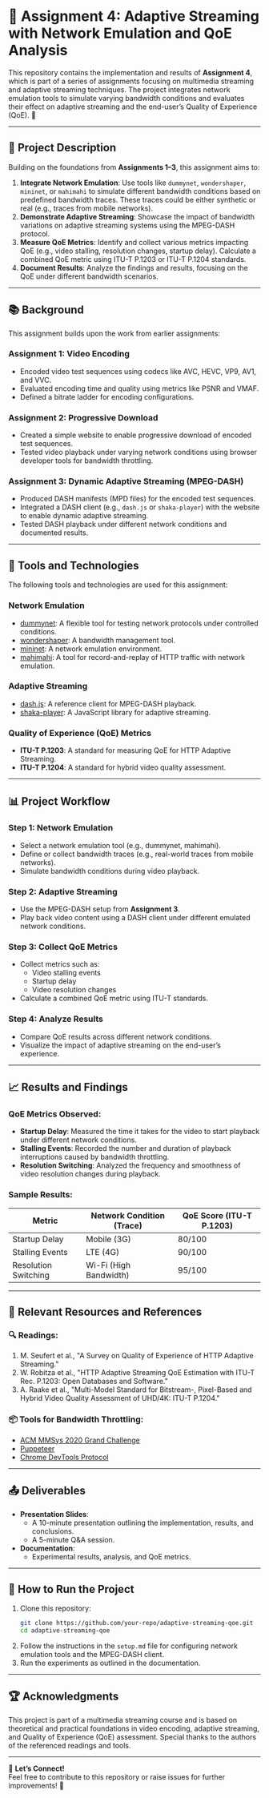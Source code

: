 # 📡 Assignment 4: Adaptive Streaming with Network Emulation and QoE Analysis

This repository contains the implementation and results of **Assignment 4**, which is part of a series of assignments focusing on multimedia streaming and adaptive streaming techniques. The project integrates network emulation tools to simulate varying bandwidth conditions and evaluates their effect on adaptive streaming and the end-user’s Quality of Experience (QoE). 🚀

---

## 📝 Project Description

Building on the foundations from **Assignments 1–3**, this assignment aims to:

1. **Integrate Network Emulation**: Use tools like `dummynet`, `wondershaper`, `mininet`, or `mahimahi` to simulate different bandwidth conditions based on predefined bandwidth traces. These traces could be either synthetic or real (e.g., traces from mobile networks).  
2. **Demonstrate Adaptive Streaming**: Showcase the impact of bandwidth variations on adaptive streaming systems using the MPEG-DASH protocol.  
3. **Measure QoE Metrics**: Identify and collect various metrics impacting QoE (e.g., video stalling, resolution changes, startup delay). Calculate a combined QoE metric using ITU-T P.1203 or ITU-T P.1204 standards.  
4. **Document Results**: Analyze the findings and results, focusing on the QoE under different bandwidth scenarios.

---

## 📚 Background

This assignment builds upon the work from earlier assignments:

### **Assignment 1: Video Encoding**
- Encoded video test sequences using codecs like AVC, HEVC, VP9, AV1, and VVC.
- Evaluated encoding time and quality using metrics like PSNR and VMAF.
- Defined a bitrate ladder for encoding configurations.

### **Assignment 2: Progressive Download**
- Created a simple website to enable progressive download of encoded test sequences.
- Tested video playback under varying network conditions using browser developer tools for bandwidth throttling.

### **Assignment 3: Dynamic Adaptive Streaming (MPEG-DASH)**
- Produced DASH manifests (MPD files) for the encoded test sequences.
- Integrated a DASH client (e.g., `dash.js` or `shaka-player`) with the website to enable dynamic adaptive streaming.
- Tested DASH playback under different network conditions and documented results.

---

## 🔧 Tools and Technologies

The following tools and technologies are used for this assignment:

### **Network Emulation**
- [dummynet](https://info.iet.unipi.it/~luigi/dummynet/): A flexible tool for testing network protocols under controlled conditions.
- [wondershaper](https://github.com/magnific0/wondershaper): A bandwidth management tool.
- [mininet](http://mininet.org/): A network emulation environment.
- [mahimahi](https://github.com/ravinet/mahimahi): A tool for record-and-replay of HTTP traffic with network emulation.

### **Adaptive Streaming**
- [dash.js](https://github.com/Dash-Industry-Forum/dash.js): A reference client for MPEG-DASH playback.
- [shaka-player](https://github.com/google/shaka-player): A JavaScript library for adaptive streaming.

### **Quality of Experience (QoE) Metrics**
- **ITU-T P.1203**: A standard for measuring QoE for HTTP Adaptive Streaming.
- **ITU-T P.1204**: A standard for hybrid video quality assessment.

---

## 📊 Project Workflow

### **Step 1: Network Emulation**
- Select a network emulation tool (e.g., dummynet, mahimahi).
- Define or collect bandwidth traces (e.g., real-world traces from mobile networks).
- Simulate bandwidth conditions during video playback.

### **Step 2: Adaptive Streaming**
- Use the MPEG-DASH setup from **Assignment 3**.
- Play back video content using a DASH client under different emulated network conditions.

### **Step 3: Collect QoE Metrics**
- Collect metrics such as:
  - Video stalling events
  - Startup delay
  - Video resolution changes
- Calculate a combined QoE metric using ITU-T standards.

### **Step 4: Analyze Results**
- Compare QoE results across different network conditions.
- Visualize the impact of adaptive streaming on the end-user’s experience.

---

## 📈 Results and Findings

### QoE Metrics Observed:
- **Startup Delay**: Measured the time it takes for the video to start playback under different network conditions.
- **Stalling Events**: Recorded the number and duration of playback interruptions caused by bandwidth throttling.
- **Resolution Switching**: Analyzed the frequency and smoothness of video resolution changes during playback.

### **Sample Results**:
| Metric                | Network Condition (Trace) | QoE Score (ITU-T P.1203) |
|-----------------------|---------------------------|--------------------------|
| Startup Delay         | Mobile (3G)              | 80/100                  |
| Stalling Events       | LTE (4G)                 | 90/100                  |
| Resolution Switching  | Wi-Fi (High Bandwidth)   | 95/100                  |

---

## 📖 Relevant Resources and References

### 🔍 Readings:
1. M. Seufert et al., "A Survey on Quality of Experience of HTTP Adaptive Streaming."
2. W. Robitza et al., "HTTP Adaptive Streaming QoE Estimation with ITU-T Rec. P.1203: Open Databases and Software."
3. A. Raake et al., "Multi-Model Standard for Bitstream-, Pixel-Based and Hybrid Video Quality Assessment of UHD/4K: ITU-T P.1204."

### 📦 Tools for Bandwidth Throttling:
- [ACM MMSys 2020 Grand Challenge](https://github.com/twitchtv/acm-mmsys-2020-grand-challenge)
- [Puppeteer](https://developer.chrome.com/docs/puppeteer/)
- [Chrome DevTools Protocol](https://chromedevtools.github.io/devtools-protocol/tot/Network/#method-emulateNetworkConditions)

---

## 📤 Deliverables

- **Presentation Slides**:
  - A 10-minute presentation outlining the implementation, results, and conclusions.
  - A 5-minute Q&A session.
- **Documentation**:
  - Experimental results, analysis, and QoE metrics.

---

## 🚀 How to Run the Project

1. Clone this repository:
   ```bash
   git clone https://github.com/your-repo/adaptive-streaming-qoe.git
   cd adaptive-streaming-qoe
   ```
2. Follow the instructions in the `setup.md` file for configuring network emulation tools and the MPEG-DASH client.
3. Run the experiments as outlined in the documentation.

---

## 🏆 Acknowledgments

This project is part of a multimedia streaming course and is based on theoretical and practical foundations in video encoding, adaptive streaming, and Quality of Experience (QoE) assessment. Special thanks to the authors of the referenced readings and tools.

---

🔗 **Let’s Connect!**  
Feel free to contribute to this repository or raise issues for further improvements! 🎉
